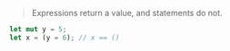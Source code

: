 > Expressions return a value, and statements do not.

```rust
let mut y = 5;
let x = (y = 6); // x == ()
```
